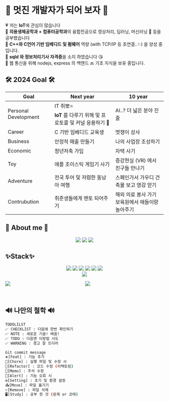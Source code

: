<div>
<h1>🚀 멋진 개발자가 되어 보자 🚀</h1>
💗 저는 <b>IoT</b>에 관심이 많습니다 </br>
🧡 <b>의용생체공학과 + 컴퓨터공학과</b>의 융합전공으로 영상처리, 딥러닝, 머신러닝 🩻 등을 공부했습니다 </br>
💙 <b>C++와 C언어 기반 임베디드 및 펌웨어</b> 역량 (with TCP/IP 등 초연결..✨) 을 양성 중입니다. </br>
💛 <b>sqld 와 정보처리기사 자격증</b>을 소지 하였습니다 😘 </br>
💚 웹 통신을 위해 nodejs, express 의 백엔드 🔙 기초 지식을 보유 중입니다. </br>

</div>
 <h2>🛠️ 2024 Goal 🛠️</h2>
 
| Goal | Next year | 10 year |
| --- | --- | --- |
| Personal Development | IT 취뽀⭐ <br> <b>IoT</b> 를 다루기 위해 및 프로토콜 및 커널 응용하기 📲 | AI..? 더 넓은 분야 진출 |
| Career | C 기반 임베디드 교육생 | 멋쟁이 상사 |
| Business | 안정적 매출 만들기 | 나의 사업장 조성하기 |
| Economic | 청년저축 가입 | 자택 사기 |
| Toy | 애플 조이스틱 게임기 사기 | 증강현실 (VR) 에서 친구들 만나기 |
| Adventure | 전국 투어 및 저렴한 동남아 여행 | 스페인가서 가우디 건축물 보고 영감 얻기 |
| Contrubution | 취준생들에게 멘토 되어주기 | 해외 의료 봉사 가기 <br> 보육원에서 애들이랑 놀아주기 |

<h2>🐸 About me 🐸</h2>
<div align="center">
<a href="https://alpaca-gt.tistory.com"><img src="https://img.shields.io/badge/tistory-6E9F18?style=flat-square&logo=tistory&logoColor=white&link=https://alpaca-gt.tistory.com"/></a>
<a href="https://github.com/gani0325"><img src="https://img.shields.io/badge/github-181717?style=flat-square&logo=github&logoColor=white&link=https://github.com/gani0325"/></a>
<a href="https://www.notion.so/40b67f33d22b42c9852cbe99cac32a92?pvs=4"><img src="https://img.shields.io/badge/notion-4285F4?style=flat-square&logo=notion&logoColor=white&link=https://www.notion.so/40b67f33d22b42c9852cbe99cac32a92?pvs=4"/></a>
</div>

<h2>✨Stack✨</h2>
<div align="center">
<img src="https://img.shields.io/badge/-python-success"> 
<img src="https://img.shields.io/badge/-IoT-blueviolet">
<img src="https://img.shields.io/badge/-OpenCV-red">
<img src="https://img.shields.io/badge/-MachineLearning-green">
<img src="https://img.shields.io/badge/-Embedded-pink">
<img src="https://img.shields.io/badge/-Raspberrypi-ff69b4"> </br>
<img src="https://hits.seeyoufarm.com/api/count/incr/badge.svg?url=https%3A%2F%2Fgithub.com%2Fgani0325&count_bg=%239473E7&title_bg=%233644E9&icon=&icon_color=%23E7E7E7&title=hits&edge_flat=false)](https://github.com/gani0325"/></a> </br>


<img align="left" src="https://github-readme-stats.vercel.app/api?username=gani0325&show_icons=true&theme=radical"/></a>
<a href="https://solved.ac/gani0325"><img src="http://mazassumnida.wtf/api/v2/generate_badge?boj=gani0325&theme=dark"/></a>
</div>

<br>
<h2>🔊 나만의 철학 🔊</h2>
	
```bash
TODOLILST
✅ CHECKLIST : 다음에 한번 확인하기
✅ NOTE : 새로운 기술! 배움!
✅ TODO : 다음엔 이방법 시도
✅ WARNING : 경고 잘 뜨더라

Git commit message
➕[Feat] : 기능 추가
🚀[Chore] : 실행 파일 및 수정 시 
🚧[Refactor] : 코드 수정 (리팩토링)
📃[Memo] : 주석 수정
🚨[Alert] : 기능 오류 시
⚙️[Setting] : 초기 및 환경 설정
📤[Move] : 파일 옮기기
✂️[Remove] : 파일 삭제
🖥️[Study] : 공부 한 것 (문제 or 코테)
```

